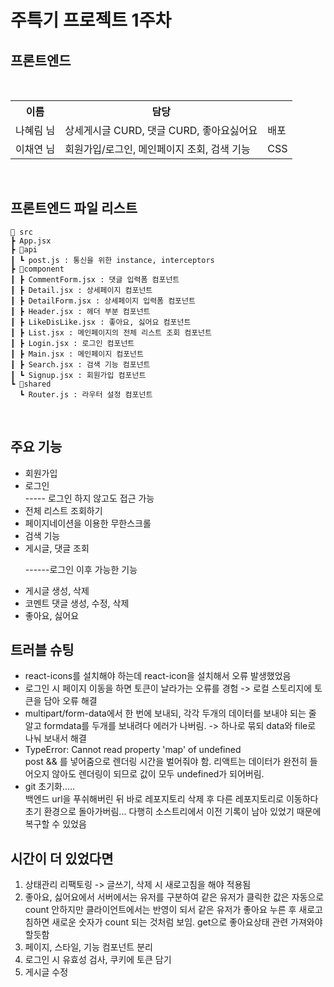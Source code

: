 <h1>주특기 프로젝트 1주차</h1>

<h2>프론트엔드</h2>
</br>
<table>
<th>이름</th>
<th>담당</th>
<th></th>
  <tr>
  <td>나혜림 님</td>
  <td>상세게시글 CURD, 댓글 CURD, 좋아요싫어요</td>
  <td>배포</td>
  </tr>

  <tr>
  <td>이채연 님</td>
  <td>회원가입/로그인, 메인페이지 조회, 검색 기능</td>
  <td>CSS</td>
  </tr>
</table>
</br>

<h2>프론트엔드 파일 리스트</h2>

```
📂 src
┣ App.jsx
┣ 📂api
┃ ┗ post.js : 통신을 위한 instance, interceptors
┣ 📂component
┃ ┣ CommentForm.jsx : 댓글 입력폼 컴포넌트
┃ ┣ Detail.jsx : 상세페이지 컴포넌트
┃ ┣ DetailForm.jsx : 상세페이지 입력폼 컴포넌트
┃ ┣ Header.jsx : 헤더 부분 컴포넌트
┃ ┣ LikeDisLike.jsx : 좋아요, 싫어요 컴포넌트
┃ ┣ List.jsx : 메인페이지의 전체 리스트 조회 컴포넌트
┃ ┣ Login.jsx : 로그인 컴포넌트
┃ ┣ Main.jsx : 메인페이지 컴포넌트
┃ ┣ Search.jsx : 검색 기능 컴포넌트
┃ ┗ Signup.jsx : 회원가입 컴포넌트
┗ 📂shared
  ┗ Router.js : 라우터 설정 컴포넌트
```

</br>
<h2>주요 기능</h2>
<ul>
<li>회원가입</li>
<li>로그인</li>
----- 로그인 하지 않고도 접근 가능
<li>전체 리스트 조회하기</li>
<li>페이지네이션을 이용한 무한스크롤</li>
<li>검색 기능</li>
<li>게시글, 댓글 조회</li>
  
------로그인 이후 가능한 기능
<li>게시글 생성, 삭제</li>
<li>코멘트 댓글 생성, 수정, 삭제</li>
<li>좋아요, 싫어요</li>
</ul>
<h2>트러블 슈팅</h2>
<ul>
<li>react-icons를 설치해야 하는데 react-icon을 설치해서 오류 발생했었음</li>
<li>로그인 시 페이지 이동을 하면 토큰이 날라가는 오류를 경험 -> 로컬 스토리지에 토큰을 담아 오류 해결</li>
<li>multipart/form-data에서 한 번에 보내되, 각각 두개의 데이터를 보내야 되는 줄 알고 formdata를 두개를 보내려다 에러가 나버림. -> 하나로 묶되 data와 file로 나눠 보내서 해결</li>
<li>TypeError: Cannot read property 'map' of undefined</br>
post && 를 넣어줌으로 렌더링 시간을 벌어줘야 함. 리액트는 데이터가 완전히 들어오지 않아도 렌더링이 되므로 값이 모두 undefined가 되어버림. </li>
<li>git 초기화.....</br>
백엔드 url을 푸쉬해버린 뒤 바로 레포지토리 삭제 후 다른 레포지토리로 이동하다 초기 환경으로 돌아가버림... 다행히 소스트리에서 이전 기록이 남아 있었기 때문에 복구할 수 있었음</br>

</li>
</ul>

<h2>시간이 더 있었다면</h2>
<ol>
<li>상태관리 리팩토링 -> 글쓰기, 삭제 시 새로고침을 해야 적용됨</li>
<li>좋아요, 싫어요에서 서버에서는 유저를 구분하여 같은 유저가 클릭한 값은 자동으로 count 안하지만 클라이언트에서는 반영이 되서 같은 유저가 좋아요 누른 후 새로고침하면 새로운 숫자가 count 되는 것처럼 보임. get으로 좋아요상태 관련 가져와야 할듯함 </li>
<li>페이지, 스타일, 기능 컴포넌트 분리</li>
<li>로그인 시 유효성 검사, 쿠키에 토큰 담기</li>
<li>게시글 수정</li>
</ol>

